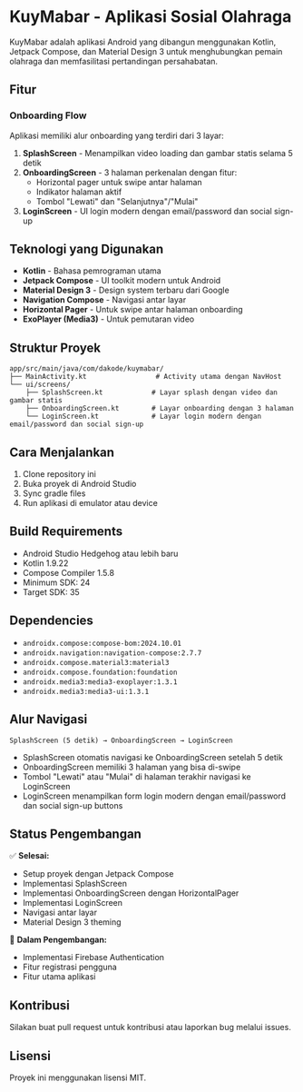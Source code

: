# KuyMabar - Aplikasi Sosial Olahraga

KuyMabar adalah aplikasi Android yang dibangun menggunakan Kotlin, Jetpack Compose, dan Material Design 3 untuk menghubungkan pemain olahraga dan memfasilitasi pertandingan persahabatan.

## Fitur

### Onboarding Flow
Aplikasi memiliki alur onboarding yang terdiri dari 3 layar:

1. **SplashScreen** - Menampilkan video loading dan gambar statis selama 5 detik
2. **OnboardingScreen** - 3 halaman perkenalan dengan fitur:
   - Horizontal pager untuk swipe antar halaman
   - Indikator halaman aktif
   - Tombol "Lewati" dan "Selanjutnya"/"Mulai"
3. **LoginScreen** - UI login modern dengan email/password dan social sign-up

## Teknologi yang Digunakan

- **Kotlin** - Bahasa pemrograman utama
- **Jetpack Compose** - UI toolkit modern untuk Android
- **Material Design 3** - Design system terbaru dari Google
- **Navigation Compose** - Navigasi antar layar
- **Horizontal Pager** - Untuk swipe antar halaman onboarding
- **ExoPlayer (Media3)** - Untuk pemutaran video

## Struktur Proyek

```
app/src/main/java/com/dakode/kuymabar/
├── MainActivity.kt                 # Activity utama dengan NavHost
└── ui/screens/
    ├── SplashScreen.kt            # Layar splash dengan video dan gambar statis
    ├── OnboardingScreen.kt        # Layar onboarding dengan 3 halaman
    └── LoginScreen.kt             # Layar login modern dengan email/password dan social sign-up
```

## Cara Menjalankan

1. Clone repository ini
2. Buka proyek di Android Studio
3. Sync gradle files
4. Run aplikasi di emulator atau device

## Build Requirements

- Android Studio Hedgehog atau lebih baru
- Kotlin 1.9.22
- Compose Compiler 1.5.8
- Minimum SDK: 24
- Target SDK: 35

## Dependencies

- `androidx.compose:compose-bom:2024.10.01`
- `androidx.navigation:navigation-compose:2.7.7`
- `androidx.compose.material3:material3`
- `androidx.compose.foundation:foundation`
- `androidx.media3:media3-exoplayer:1.3.1`
- `androidx.media3:media3-ui:1.3.1`

## Alur Navigasi

```
SplashScreen (5 detik) → OnboardingScreen → LoginScreen
```

- SplashScreen otomatis navigasi ke OnboardingScreen setelah 5 detik
- OnboardingScreen memiliki 3 halaman yang bisa di-swipe
- Tombol "Lewati" atau "Mulai" di halaman terakhir navigasi ke LoginScreen
- LoginScreen menampilkan form login modern dengan email/password dan social sign-up buttons

## Status Pengembangan

✅ **Selesai:**
- Setup proyek dengan Jetpack Compose
- Implementasi SplashScreen
- Implementasi OnboardingScreen dengan HorizontalPager
- Implementasi LoginScreen
- Navigasi antar layar
- Material Design 3 theming

🔄 **Dalam Pengembangan:**
- Implementasi Firebase Authentication
- Fitur registrasi pengguna
- Fitur utama aplikasi

## Kontribusi

Silakan buat pull request untuk kontribusi atau laporkan bug melalui issues.

## Lisensi

Proyek ini menggunakan lisensi MIT. 